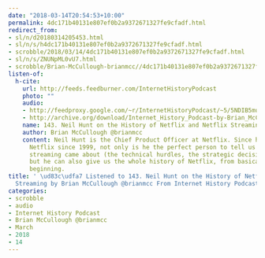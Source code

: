 ```yaml
---
date: "2018-03-14T20:54:53+10:00"
permalink: 4dc171b40131e807ef0b2a9372671327fe9cfadf.html
redirect_from:
- sl/n/d20180314205453.html
- sl/n/s/h4dc171b40131e807ef0b2a9372671327fe9cfadf.html
- scrobble/2018/03/14/4dc171b40131e807ef0b2a9372671327fe9cfadf.html
- sl/n/s/ZNUNpML0vU7.html
- scrobble/Brian-McCullough-brianmcc//4dc171b40131e807ef0b2a9372671327fe9cfadf.html
listen-of:
  h-cite:
    url: http://feeds.feedburner.com/InternetHistoryPodcast
    photo: ""
    audio:
    - http://feedproxy.google.com/~r/InternetHistoryPodcast/~5/5NDIB5muf_s/143._Neil_Hunt_on_the_History_of_Netflix_and_Netflix_Streaming.mp3
    - http://archive.org/download/Internet_History_Podcast-by-Brian_McCullough/143_Neil_Hunt_on_the_History_of_Netflix_and_Netflix_Streaming.mp3
    name: 143. Neil Hunt on the History of Netflix and Netflix Streaming
    author: Brian McCullough @brianmcc
    content: Neil Hunt is the Chief Product Officer at Netflix. Since he's been at
      Netflix since 1999, not only is he the perfect person to tell us how Netflix
      streaming came about (the technical hurdles, the strategic decisions, etc.)
      but he can also give us the whole history of Netflix, from basically the very
      beginning.
title: ' \ud83c\udfa7 Listened to 143. Neil Hunt on the History of Netflix and Netflix
  Streaming by Brian McCullough @brianmcc From Internet History Podcast'
categories:
- scrobble
- audio
- Internet History Podcast
- Brian McCullough @brianmcc
- March
- 2018
- 14
---
```

